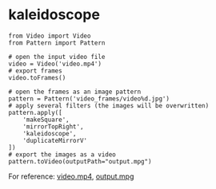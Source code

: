 kaleidoscope
============

	from Video import Video
	from Pattern import Pattern

	# open the input video file
	video = Video('video.mp4') 
	# export frames
	video.toFrames() 

	# open the frames as an image pattern
	pattern = Pattern('video_frames/video%d.jpg')
	# apply several filters (the images will be overwritten)
	pattern.apply([
		'makeSquare', 
		'mirrorTopRight', 
		'kaleidoscope',
		'duplicateMirrorV'
	])
	# export the images as a video
	pattern.toVideo(outputPath="output.mpg")

For reference:
[video.mp4](http://www.youtube.com/watch?v=Ng36THlVopY),
[output.mpg](http://www.youtube.com/watch?v=zEO7YMtGUMs)
